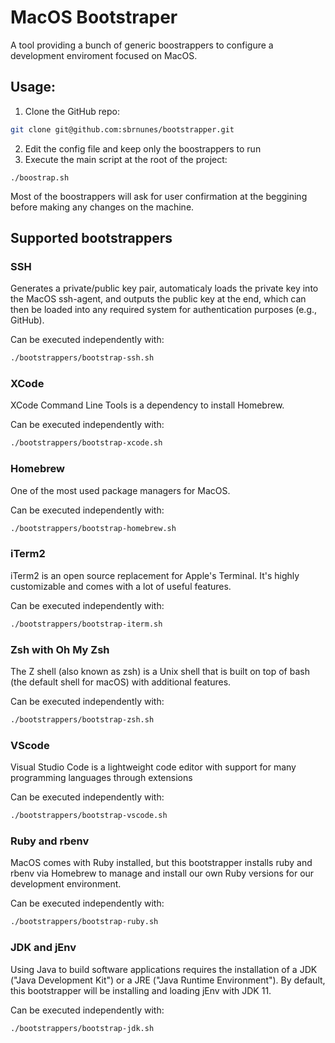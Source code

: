 # MacOS Bootstraper

A tool providing a bunch of generic boostrappers to configure a development enviroment focused on MacOS.

## Usage:

1. Clone the GitHub repo:
```bash
git clone git@github.com:sbrnunes/bootstrapper.git
```
2. Edit the config file and keep only the boostrappers to run
3. Execute the main script at the root of the project:
```
./boostrap.sh
```

Most of the boostrappers will ask for user confirmation at the beggining before making any changes on the machine.

## Supported bootstrappers

### SSH

Generates a private/public key pair, automaticaly loads the private key into the MacOS ssh-agent, and outputs the public key at the end, which can then be loaded into any required system for authentication purposes (e.g., GitHub).

Can be executed independently with:
```bash
./bootstrappers/bootstrap-ssh.sh
```

### XCode

XCode Command Line Tools is a dependency to install Homebrew.

Can be executed independently with:
```bash
./bootstrappers/bootstrap-xcode.sh
```

### Homebrew

One of the most used package managers for MacOS.

Can be executed independently with:
```bash
./bootstrappers/bootstrap-homebrew.sh
```

### iTerm2

iTerm2 is an open source replacement for Apple's Terminal. It's highly customizable and comes with a lot of useful features.

Can be executed independently with:
```bash
./bootstrappers/bootstrap-iterm.sh
```

### Zsh with Oh My Zsh

The Z shell (also known as zsh) is a Unix shell that is built on top of bash (the default shell for macOS) with additional features.

Can be executed independently with:
```bash
./bootstrappers/bootstrap-zsh.sh
```

### VScode

Visual Studio Code is a lightweight code editor with support for many programming languages through extensions

Can be executed independently with:
```bash
./bootstrappers/bootstrap-vscode.sh
```

### Ruby and rbenv

MacOS comes with Ruby installed, but this bootstrapper installs ruby and rbenv via Homebrew to manage and install our own Ruby versions for our development environment.

Can be executed independently with:
```bash
./bootstrappers/bootstrap-ruby.sh
```

### JDK and jEnv

Using Java to build software applications requires the installation of a JDK ("Java Development Kit") or a JRE ("Java Runtime Environment"). By default, this bootstrapper will be installing and loading jEnv with JDK 11.

Can be executed independently with:
```bash
./bootstrappers/bootstrap-jdk.sh
```